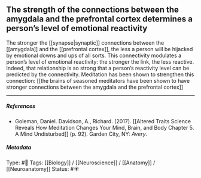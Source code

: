 ## The strength of the connections between the amygdala and the prefrontal cortex determines a person’s level of emotional reactivity  # 

The stronger the [[synapse|synaptic]] connections between the [[amygdala]] and the [[prefrontal cortex]], the less a person will be hijacked by emotional downs and ups of all sorts. This connectivity modulates a person’s level of emotional reactivity: the stronger the link, the less reactive. Indeed, that relationship is so strong that a person’s reactivity level can be predicted by the connectivity. Meditation has been shown to strengthen this connection: [[the brains of seasoned meditators have been shown to have stronger connections between the amygdala and the prefrontal cortex]]

___

##### References

- Goleman, Daniel. Davidson, A., Richard. (2017). [[Altered Traits Science Reveals How Meditation Changes Your Mind, Brain, and Body Chapter 5. A Mind Undisturbed]] (p. 92). Garden City, NY: _Avery_.

##### Metadata

Type: #🔴 
Tags: [[Biology]] / [[Neuroscience]] / [[Anatomy]] / [[Neuroanatomy]] 
Status: #☀️ 